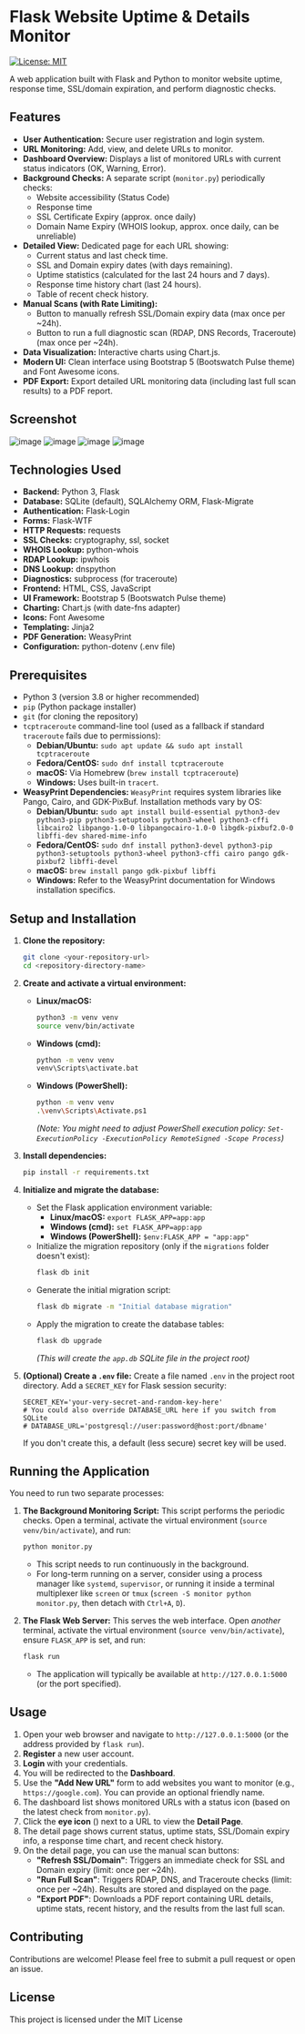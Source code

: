 # Flask Website Uptime & Details Monitor

[![License: MIT](https://img.shields.io/badge/License-MIT-yellow.svg)](https://opensource.org/licenses/MIT) <!-- Optional License Badge -->

A web application built with Flask and Python to monitor website uptime, response time, SSL/domain expiration, and perform diagnostic checks.

## Features

*   **User Authentication:** Secure user registration and login system.
*   **URL Monitoring:** Add, view, and delete URLs to monitor.
*   **Dashboard Overview:** Displays a list of monitored URLs with current status indicators (OK, Warning, Error).
*   **Background Checks:** A separate script (`monitor.py`) periodically checks:
    *   Website accessibility (Status Code)
    *   Response time
    *   SSL Certificate Expiry (approx. once daily)
    *   Domain Name Expiry (WHOIS lookup, approx. once daily, can be unreliable)
*   **Detailed View:** Dedicated page for each URL showing:
    *   Current status and last check time.
    *   SSL and Domain expiry dates (with days remaining).
    *   Uptime statistics (calculated for the last 24 hours and 7 days).
    *   Response time history chart (last 24 hours).
    *   Table of recent check history.
*   **Manual Scans (with Rate Limiting):**
    *   Button to manually refresh SSL/Domain expiry data (max once per ~24h).
    *   Button to run a full diagnostic scan (RDAP, DNS Records, Traceroute) (max once per ~24h).
*   **Data Visualization:** Interactive charts using Chart.js.
*   **Modern UI:** Clean interface using Bootstrap 5 (Bootswatch Pulse theme) and Font Awesome icons.
*   **PDF Export:** Export detailed URL monitoring data (including last full scan results) to a PDF report.

## Screenshot


![image](https://github.com/user-attachments/assets/90edc8bc-a81d-403a-954c-66b63d053bd1)
![image](https://github.com/user-attachments/assets/92b40180-85dc-4fb4-bb5a-c73aeb1967d7)
![image](https://github.com/user-attachments/assets/b4b456d8-ad44-4e58-845a-8bf8cc1d6f30)
![image](https://github.com/user-attachments/assets/7a8b4aee-b565-45cf-b159-ea8146163680)



## Technologies Used

*   **Backend:** Python 3, Flask
*   **Database:** SQLite (default), SQLAlchemy ORM, Flask-Migrate
*   **Authentication:** Flask-Login
*   **Forms:** Flask-WTF
*   **HTTP Requests:** requests
*   **SSL Checks:** cryptography, ssl, socket
*   **WHOIS Lookup:** python-whois
*   **RDAP Lookup:** ipwhois
*   **DNS Lookup:** dnspython
*   **Diagnostics:** subprocess (for traceroute)
*   **Frontend:** HTML, CSS, JavaScript
*   **UI Framework:** Bootstrap 5 (Bootswatch Pulse theme)
*   **Charting:** Chart.js (with date-fns adapter)
*   **Icons:** Font Awesome
*   **Templating:** Jinja2
*   **PDF Generation:** WeasyPrint
*   **Configuration:** python-dotenv (.env file)

## Prerequisites

*   Python 3 (version 3.8 or higher recommended)
*   `pip` (Python package installer)
*   `git` (for cloning the repository)
*   `tcptraceroute` command-line tool (used as a fallback if standard `traceroute` fails due to permissions):
    *   **Debian/Ubuntu:** `sudo apt update && sudo apt install tcptraceroute`
    *   **Fedora/CentOS:** `sudo dnf install tcptraceroute`
    *   **macOS:** Via Homebrew (`brew install tcptraceroute`)
    *   **Windows:** Uses built-in `tracert`.
*   **WeasyPrint Dependencies:** `WeasyPrint` requires system libraries like Pango, Cairo, and GDK-PixBuf. Installation methods vary by OS:
    *   **Debian/Ubuntu:** `sudo apt install build-essential python3-dev python3-pip python3-setuptools python3-wheel python3-cffi libcairo2 libpango-1.0-0 libpangocairo-1.0-0 libgdk-pixbuf2.0-0 libffi-dev shared-mime-info`
    *   **Fedora/CentOS:** `sudo dnf install python3-devel python3-pip python3-setuptools python3-wheel python3-cffi cairo pango gdk-pixbuf2 libffi-devel`
    *   **macOS:** `brew install pango gdk-pixbuf libffi`
    *   **Windows:** Refer to the WeasyPrint documentation for Windows installation specifics.

## Setup and Installation

1.  **Clone the repository:**
    ```bash
    git clone <your-repository-url>
    cd <repository-directory-name>
    ```

2.  **Create and activate a virtual environment:**
    *   **Linux/macOS:**
        ```bash
        python3 -m venv venv
        source venv/bin/activate
        ```
    *   **Windows (cmd):**
        ```bash
        python -m venv venv
        venv\Scripts\activate.bat
        ```
    *   **Windows (PowerShell):**
        ```bash
        python -m venv venv
        .\venv\Scripts\Activate.ps1
        ```
        *(Note: You might need to adjust PowerShell execution policy: `Set-ExecutionPolicy -ExecutionPolicy RemoteSigned -Scope Process`)*

3.  **Install dependencies:**
    ```bash
    pip install -r requirements.txt
    ```

4.  **Initialize and migrate the database:**
    *   Set the Flask application environment variable:
        *   **Linux/macOS:** `export FLASK_APP=app:app`
        *   **Windows (cmd):** `set FLASK_APP=app:app`
        *   **Windows (PowerShell):** `$env:FLASK_APP = "app:app"`
    *   Initialize the migration repository (only if the `migrations` folder doesn't exist):
        ```bash
        flask db init
        ```
    *   Generate the initial migration script:
        ```bash
        flask db migrate -m "Initial database migration"
        ```
    *   Apply the migration to create the database tables:
        ```bash
        flask db upgrade
        ```
        *(This will create the `app.db` SQLite file in the project root)*

5.  **(Optional) Create a `.env` file:**
    Create a file named `.env` in the project root directory.
    Add a `SECRET_KEY` for Flask session security:
    ```dotenv
    SECRET_KEY='your-very-secret-and-random-key-here'
    # You could also override DATABASE_URL here if you switch from SQLite
    # DATABASE_URL='postgresql://user:password@host:port/dbname'
    ```
    If you don't create this, a default (less secure) secret key will be used.

## Running the Application

You need to run two separate processes:

1.  **The Background Monitoring Script:**
    This script performs the periodic checks.
    Open a terminal, activate the virtual environment (`source venv/bin/activate`), and run:
    ```bash
    python monitor.py
    ```
    *   This script needs to run continuously in the background.
    *   For long-term running on a server, consider using a process manager like `systemd`, `supervisor`, or running it inside a terminal multiplexer like `screen` or `tmux` (`screen -S monitor python monitor.py`, then detach with `Ctrl+A`, `D`).

2.  **The Flask Web Server:**
    This serves the web interface.
    Open *another* terminal, activate the virtual environment (`source venv/bin/activate`), ensure `FLASK_APP` is set, and run:
    ```bash
    flask run
    ```
    *   The application will typically be available at `http://127.0.0.1:5000` (or the port specified).

## Usage

1.  Open your web browser and navigate to `http://127.0.0.1:5000` (or the address provided by `flask run`).
2.  **Register** a new user account.
3.  **Login** with your credentials.
4.  You will be redirected to the **Dashboard**.
5.  Use the **"Add New URL"** form to add websites you want to monitor (e.g., `https://google.com`). You can provide an optional friendly name.
6.  The dashboard list shows monitored URLs with a status icon (based on the latest check from `monitor.py`).
7.  Click the **eye icon** (<i class="fas fa-eye"></i>) next to a URL to view the **Detail Page**.
8.  The detail page shows current status, uptime stats, SSL/Domain expiry info, a response time chart, and recent check history.
9.  On the detail page, you can use the manual scan buttons:
    *   **"Refresh SSL/Domain"**: Triggers an immediate check for SSL and Domain expiry (limit: once per ~24h).
    *   **"Run Full Scan"**: Triggers RDAP, DNS, and Traceroute checks (limit: once per ~24h). Results are stored and displayed on the page.
    *   **"Export PDF"**: Downloads a PDF report containing URL details, uptime stats, recent history, and the results from the last full scan.

## Contributing

Contributions are welcome! Please feel free to submit a pull request or open an issue.

## License

This project is licensed under the MIT License
